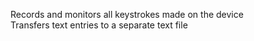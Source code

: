 Records and monitors all keystrokes made on the device  
Transfers text entries to a separate text file
